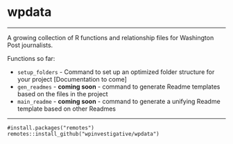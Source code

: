 # wpdata

----

A growing collection of R functions and relationship files for Washington Post journalists.

Functions so far:

* `setup_folders` - Command to set up an optimized folder structure for your project [Documentation to come]
* `gen_readmes` - **coming soon** - command to generate Readme templates based on the files in the project
* `main_readme` - **coming soon** - command to generate a unifying Readme template based on other Readmes

----

```
#install.packages("remotes")
remotes::install_github("wpinvestigative/wpdata")
```
